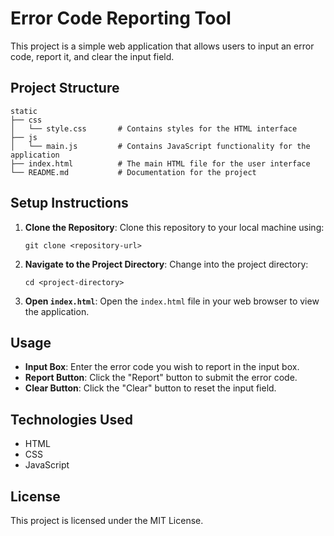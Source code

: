 # Error Code Reporting Tool

This project is a simple web application that allows users to input an error code, report it, and clear the input field. 

## Project Structure

```
static
├── css
│   └── style.css       # Contains styles for the HTML interface
├── js
│   └── main.js         # Contains JavaScript functionality for the application
├── index.html          # The main HTML file for the user interface
└── README.md           # Documentation for the project
```

## Setup Instructions

1. **Clone the Repository**: 
   Clone this repository to your local machine using:
   ```
   git clone <repository-url>
   ```

2. **Navigate to the Project Directory**: 
   Change into the project directory:
   ```
   cd <project-directory>
   ```

3. **Open `index.html`**: 
   Open the `index.html` file in your web browser to view the application.

## Usage

- **Input Box**: Enter the error code you wish to report in the input box.
- **Report Button**: Click the "Report" button to submit the error code.
- **Clear Button**: Click the "Clear" button to reset the input field.

## Technologies Used

- HTML
- CSS
- JavaScript

## License

This project is licensed under the MIT License.